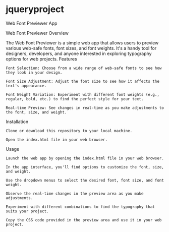 # jqueryproject
Web Font Previewer App

Web Font Previewer
Overview

The Web Font Previewer is a simple web app that allows users to preview various web-safe fonts, font sizes, and font weights. It's a handy tool for designers, developers, and anyone interested in exploring typography options for web projects.
Features

    Font Selection: Choose from a wide range of web-safe fonts to see how they look in your design.

    Font Size Adjustment: Adjust the font size to see how it affects the text's appearance.

    Font Weight Variation: Experiment with different font weights (e.g., regular, bold, etc.) to find the perfect style for your text.

    Real-time Preview: See changes in real-time as you make adjustments to the font, size, and weight.

Installation

    Clone or download this repository to your local machine.

    Open the index.html file in your web browser.

Usage

    Launch the web app by opening the index.html file in your web browser.

    In the app interface, you'll find options to customize the font, size, and weight.

    Use the dropdown menus to select the desired font, font size, and font weight.

    Observe the real-time changes in the preview area as you make adjustments.

    Experiment with different combinations to find the typography that suits your project.

    Copy the CSS code provided in the preview area and use it in your web project.

